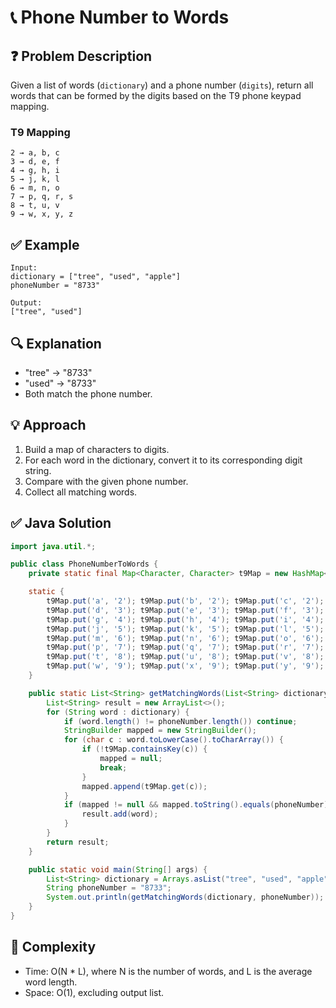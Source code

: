 
# 📞 Phone Number to Words

## ❓ Problem Description

Given a list of words (`dictionary`) and a phone number (`digits`), return all words that can be formed by the digits based on the T9 phone keypad mapping.

### T9 Mapping

```
2 → a, b, c  
3 → d, e, f  
4 → g, h, i  
5 → j, k, l  
6 → m, n, o  
7 → p, q, r, s  
8 → t, u, v  
9 → w, x, y, z  
```

## ✅ Example

```
Input:
dictionary = ["tree", "used", "apple"]
phoneNumber = "8733"

Output:
["tree", "used"]
```

## 🔍 Explanation

- "tree" → "8733"
- "used" → "8733"
- Both match the phone number.

## 💡 Approach

1. Build a map of characters to digits.
2. For each word in the dictionary, convert it to its corresponding digit string.
3. Compare with the given phone number.
4. Collect all matching words.

## ✅ Java Solution

```java
import java.util.*;

public class PhoneNumberToWords {
    private static final Map<Character, Character> t9Map = new HashMap<>();

    static {
        t9Map.put('a', '2'); t9Map.put('b', '2'); t9Map.put('c', '2');
        t9Map.put('d', '3'); t9Map.put('e', '3'); t9Map.put('f', '3');
        t9Map.put('g', '4'); t9Map.put('h', '4'); t9Map.put('i', '4');
        t9Map.put('j', '5'); t9Map.put('k', '5'); t9Map.put('l', '5');
        t9Map.put('m', '6'); t9Map.put('n', '6'); t9Map.put('o', '6');
        t9Map.put('p', '7'); t9Map.put('q', '7'); t9Map.put('r', '7'); t9Map.put('s', '7');
        t9Map.put('t', '8'); t9Map.put('u', '8'); t9Map.put('v', '8');
        t9Map.put('w', '9'); t9Map.put('x', '9'); t9Map.put('y', '9'); t9Map.put('z', '9');
    }

    public static List<String> getMatchingWords(List<String> dictionary, String phoneNumber) {
        List<String> result = new ArrayList<>();
        for (String word : dictionary) {
            if (word.length() != phoneNumber.length()) continue;
            StringBuilder mapped = new StringBuilder();
            for (char c : word.toLowerCase().toCharArray()) {
                if (!t9Map.containsKey(c)) {
                    mapped = null;
                    break;
                }
                mapped.append(t9Map.get(c));
            }
            if (mapped != null && mapped.toString().equals(phoneNumber)) {
                result.add(word);
            }
        }
        return result;
    }

    public static void main(String[] args) {
        List<String> dictionary = Arrays.asList("tree", "used", "apple");
        String phoneNumber = "8733";
        System.out.println(getMatchingWords(dictionary, phoneNumber)); // Output: [tree, used]
    }
}
```

## 🧠 Complexity

- Time: O(N * L), where N is the number of words, and L is the average word length.
- Space: O(1), excluding output list.
